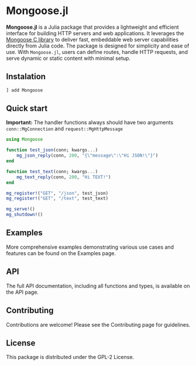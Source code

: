 # Mongoose.jl

**Mongoose.jl** is a Julia package that provides a lightweight and efficient interface for building HTTP servers and web applications. It leverages the [Mongoose C library](https://github.com/cesanta/mongoose) to deliver fast, embeddable web server capabilities directly from Julia code. The package is designed for simplicity and ease of use. With `Mongoose.jl`, users can define routes, handle HTTP requests, and serve dynamic or static content with minimal setup.

## Instalation

```julia
] add Mongoose
```

## Quick start

**Important:** The handler functions always should have two arguments `conn::MgConnection` and `request::MgHttpMessage`

```julia
using Mongoose

function test_json(conn; kwargs...)
    mg_json_reply(conn, 200, "{\"message\":\"Hi JSON!\"}")
end

function test_text(conn; kwargs...)
    mg_text_reply(conn, 200, "Hi TEXT!")
end

mg_register!("GET", "/json", test_json)
mg_register!("GET", "/text", test_text)

mg_serve!()
mg_shutdown!()
```

## Examples
More comprehensive examples demonstrating various use cases and features can be found on the Examples page.

## API
The full API documentation, including all functions and types, is available on the API page.

## Contributing
Contributions are welcome! Please see the Contributing page for guidelines.

## License
This package is distributed under the GPL-2 License.
